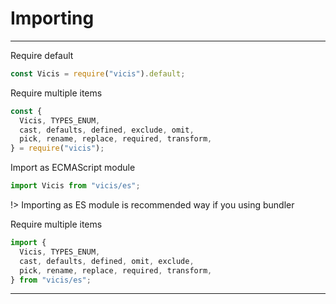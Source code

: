 # Importing

---

Require default

```js
const Vicis = require("vicis").default;
```

Require multiple items

```js
const {
  Vicis, TYPES_ENUM,
  cast, defaults, defined, exclude, omit,
  pick, rename, replace, required, transform,
} = require("vicis");
```

Import as ECMAScript module

```js
import Vicis from "vicis/es";
```

!> Importing as ES module is recommended way if you using bundler

Require multiple items

```js
import {
  Vicis, TYPES_ENUM,
  cast, defaults, defined, omit, exclude,
  pick, rename, replace, required, transform,
} from "vicis/es";
```

---
